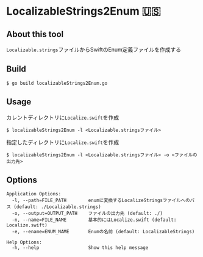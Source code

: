 # LocalizableStrings2Enum 🇺🇸

## About this tool

`Localizable.strings`ファイルからSwiftのEnum定義ファイルを作成する

## Build 

```
$ go build localizableStrings2Enum.go
```

## Usage

カレントディレクトリに`Localize.swift`を作成
```
$ localizableStrings2Enum -l <Localizable.stringsファイル>
```

指定したディレクトリに`Localize.swift`を作成

```
$ localizableStrings2Enum -l <Localizable.stringsファイル> -o <ファイルの出力先>
```

## Options
```
Application Options:
  -l, --path=FILE_PATH        enumに変換するLocalizeStringsファイルへのパス (default: ./Localizable.strings)
  -o, --output=OUTPUT_PATH    ファイルの出力先 (default: ./)
  -n, --name=FILE_NAME        基本的にはLocalize.swift (default: Localize.swift)
  -e, --ename=ENUM_NAME       Enumの名前 (default: LocalizableStrings)

Help Options:
  -h, --help                  Show this help message
```

